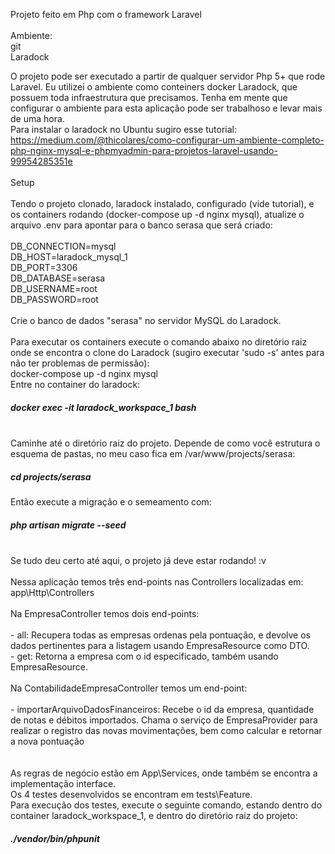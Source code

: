 Projeto feito em Php com o framework Laravel<br>
<br>
Ambiente:<br>
    git<br>
    Laradock<br>

O projeto pode ser executado a partir de qualquer servidor Php 5+ que rode Laravel. Eu utilizei o ambiente como conteiners docker Laradock, que possuem toda infraestrutura que precisamos. Tenha em mente que configurar o ambiente para esta aplicação pode ser trabalhoso e levar mais de uma hora.
<br>
Para instalar o laradock no Ubuntu sugiro esse tutorial: 
<br>
https://medium.com/@thicolares/como-configurar-um-ambiente-completo-php-nginx-mysql-e-phpmyadmin-para-projetos-laravel-usando-99954285351e
<br>
<br>
Setup<br>
<br>
Tendo o projeto clonado, laradock instalado, configurado (vide tutorial), e os containers rodando (docker-compose up -d nginx mysql), atualize o arquivo .env para apontar para o banco serasa que será criado:<br>
<br>
DB_CONNECTION=mysql<br>
DB_HOST=laradock_mysql_1<br>
DB_PORT=3306<br>
DB_DATABASE=serasa<br>
DB_USERNAME=root<br>
DB_PASSWORD=root<br>
<br>
Crie o banco de dados "serasa" no servidor MySQL do Laradock.<br> 
<br>
Para executar os containers execute o comando abaixo no diretório raiz onde se encontra o clone do Laradock (sugiro executar 'sudo -s' antes para não ter problemas de permissão):<br>
docker-compose up -d nginx mysql
<br>
Entre no container do laradock: <br>
<h5>docker exec -it laradock_workspace_1 bash</h5>
<br>
Caminhe até o diretório raiz do projeto. Depende de como você estrutura o esquema de pastas, no meu caso fica em /var/www/projects/serasa:
<h5>cd projects/serasa</h5>
Então execute a migração e o semeamento com:<br>
<h5>php artisan migrate --seed</h5>
<br>
Se tudo deu certo até aqui, o projeto já deve estar rodando! :v<br>
<br>
Nessa aplicação temos três end-points nas Controllers localizadas em: app\Http\Controllers<br>
<br>
Na EmpresaController temos dois end-points:<br><br>
- all: Recupera todas as empresas ordenas pela pontuação, e devolve os dados pertinentes para a listagem usando EmpresaResource como DTO.<br>
- get: Retorna a empresa com o id especificado, também usando EmpresaResource.<br>
<br>
Na ContabilidadeEmpresaController temos um end-point:<br><br>
- importarArquivoDadosFinanceiros: Recebe o id da empresa, quantidade de notas e débitos importados. Chama o serviço de EmpresaProvider para realizar o registro das novas movimentações, bem como calcular e retornar a nova pontuação<br>
<br>
<br>
As regras de negócio estão em App\Services, onde também se encontra a implementação interface.
<br>
Os 4 testes desenvolvidos se encontram em tests\Feature.<br>
Para execução dos testes, execute o seguinte comando, estando dentro do container laradock_workspace_1, e dentro do diretório raiz do projeto:<br>
<h5>./vendor/bin/phpunit</h5>


